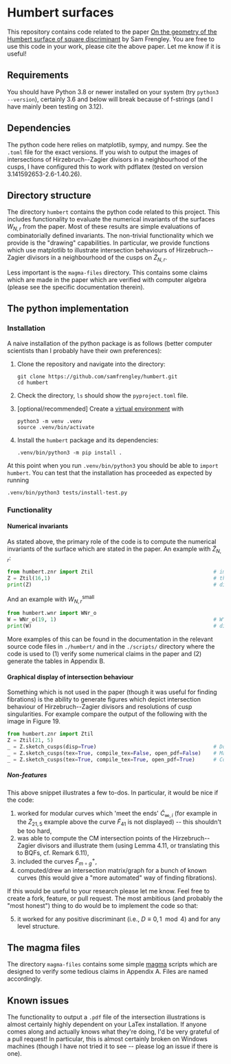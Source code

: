 # Humbert surfaces

This repository contains code related to the paper [On the geometry of the Humbert surface of square discriminant](https://arxiv.org/) by Sam Frengley. You are free to use this code in your work, please cite the above paper. Let me know if it is useful!

## Requirements
You should have Python 3.8 or newer installed on your system (try `python3 --version`), certainly 3.6 and below will break because of f-strings (and I have mainly been testing on 3.12).

## Dependencies
The python code here relies on matplotlib, sympy, and numpy. See the `.toml` file for the exact versions. If you wish to output the images of intersections of Hirzebruch--Zagier divisors in a neighbourhood of the cusps, I have configured this to work with pdflatex (tested on version 3.141592653-2.6-1.40.26).

## Directory structure
The directory `humbert` contains the python code related to this project. This includes functionality to evaluate the numerical invariants of the surfaces $W_{N,r}$ from the paper. Most of these results are simple evaluations of combinatorially defined invariants. The non-trivial functionality which we provide is the "drawing" capabilities. In particular, we provide functions which use matplotlib to illustrate intersection behaviours of Hirzebruch--Zagier divisors in a neighbourhood of the cusps on $\widetilde{Z}_{N,r}$.

Less important is the `magma-files` directory. This contains some claims which are made in the paper which are verified with computer algebra (please see the specific documentation therein).

## The python implementation

### Installation
A naive installation of the python package is as follows (better computer scientists than I probably have their own preferences):

1. Clone the repository and navigate into the directory:
   ``` shell
   git clone https://github.com/samfrengley/humbert.git
   cd humbert
   ```

2. Check the directory, `ls` should show the `pyproject.toml` file.

3. [optional/recommended] Create a [virtual environment](https://docs.python.org/3/library/venv.html) with 
   ``` shell
   python3 -m venv .venv
   source .venv/bin/activate
   ```

4. Install the `humbert` package and its dependencies:
    ``` shell
    .venv/bin/python3 -m pip install .
    ```

At this point when you run `.venv/bin/python3` you should be able to `import humbert`. You can test that the installation has proceeded as expected by running
``` shell
.venv/bin/python3 tests/install-test.py
```

### Functionality

#### Numerical invariants
As stated above, the primary role of the code is to compute the numerical invariants of the surface which are stated in the paper. An example with $\widetilde{Z}_{N,r}$:
``` python
from humbert.znr import Ztil                                       # import the znr sub-module
Z = Ztil(16,1)                                                     # the surface ~Z(16,1)
print(Z)                                                           # display what we know
```

And an example with $W^{\textsf{small}}_{N,r}$
``` python
from humbert.wnr import WNr_o
W = WNr_o(19, 1)                                                   # W^small_(19,1)
print(W)                                                           # display what we know
```

More examples of this can be found in the documentation in the relevant source code files in `./humbert/` and in the `./scripts/` directory where the code is used to (1) verify some numerical claims in the paper and (2) generate the tables in Appendix B.

#### Graphical display of intersection behaviour
Something which is not used in the paper (though it was useful for finding fibrations) is the ability to generate figures which depict intersection behaviour of Hirzebruch--Zagier divisors and resolutions of cusp singularities. For example compare the output of the following with the image in Figure 19.
``` python
from humbert.znr import Ztil
Z = Ztil(21, 5)
_ = Z.sketch_cusps(disp=True)                                      # Doesn't make pdf
_ = Z.sketch_cusps(tex=True, compile_tex=False, open_pdf=False)    # Makes tex in ./figs/21-5/ but doesn't compile a pdf
_ = Z.sketch_cusps(tex=True, compile_tex=True, open_pdf=True)      # Compiles pdf in ./figs/21-5/
```

##### Non-features
This above snippet illustrates a few to-dos. In particular, it would be nice if the code:

1. worked for modular curves which 'meet the ends' $\widetilde{C}_{\infty,i}$ (for example in the $\widetilde{Z}_{21,5}$ example above the curve $\widetilde{F}_{41}$ is not displayed) -- this shouldn't be too hard,
2. was able to compute the CM intersection points of the Hirzebruch--Zagier divisors and illustrate them (using Lemma 4.11, or translating this to BQFs, cf. Remark 6.11),
3. included the curves $\widetilde{F}_{m \circ g}^+$,
4. computed/drew an intersection matrix/graph for a bunch of known curves (this would give a "more automated" way of finding fibrations).

If this would be useful to your research please let me know. Feel free to create a fork, feature, or pull request. The most ambitious (and probably the "most honest") thing to do would be to implement the code so that:

5. it worked for any positive discriminant (i.e., $D \equiv 0,1 \mod{4}$) and for any level structure. 

## The magma files
The directory `magma-files` contains some simple [magma](http://magma.maths.usyd.edu.au/magma/) scripts which are designed to verify some tedious claims in Appendix A. Files are named accordingly.

## Known issues
The functionality to output a `.pdf` file of the intersection illustrations is almost certainly highly dependent on your LaTex installation. If anyone comes along and actually knows what they're doing, I'd be very grateful of a pull request! In particular, this is almost certainly broken on Windows machines (though I have not tried it to see -- please log an issue if there is one).
